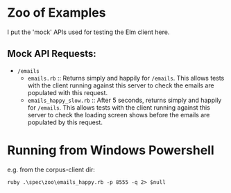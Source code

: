 # Zoo of Examples

I put the 'mock' APIs used for testing the Elm client here.

## Mock API Requests:

- `/emails`
  - `emails.rb` :: Returns simply and happily for `/emails`.
    This allows tests with the client running against this server
    to check the emails are populated with this request.
  - `emails_happy_slow.rb` :: After 5 seconds, returns simply and happily for `/emails`.
    This allows tests with the client running against this server to check
    the loading screen shows before the emails are populated by this request.

# Running from Windows Powershell

e.g. from the corpus-client dir:

```
ruby .\spec\zoo\emails_happy.rb -p 8555 -q 2> $null
```
